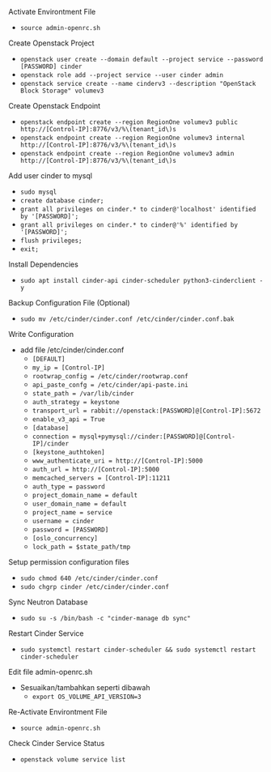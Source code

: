 Activate Environtment File
- `````source admin-openrc.sh`````

Create Openstack Project
- `````openstack user create --domain default --project service --password [PASSWORD] cinder`````
- `````openstack role add --project service --user cinder admin`````
- `````openstack service create --name cinderv3 --description "OpenStack Block Storage" volumev3`````

Create Openstack Endpoint
- `````openstack endpoint create --region RegionOne volumev3 public http://[Control-IP]:8776/v3/%\(tenant_id\)s`````
- `````openstack endpoint create --region RegionOne volumev3 internal http://[Control-IP]:8776/v3/%\(tenant_id\)s`````
- `````openstack endpoint create --region RegionOne volumev3 admin http://[Control-IP]:8776/v3/%\(tenant_id\)s`````

Add user cinder to mysql
- `````sudo mysql`````
- `````create database cinder;`````
- `````grant all privileges on cinder.* to cinder@'localhost' identified by '[PASSWORD]';`````
- `````grant all privileges on cinder.* to cinder@'%' identified by '[PASSWORD]';`````
- `````flush privileges;`````
- `````exit;`````
  
Install Dependencies
- `````sudo apt install cinder-api cinder-scheduler python3-cinderclient -y`````

Backup Configuration File (Optional)
- `````sudo mv /etc/cinder/cinder.conf /etc/cinder/cinder.conf.bak`````
  
Write Configuration
- add file /etc/cinder/cinder.conf
  - `````[DEFAULT]`````
  - `````my_ip = [Control-IP]`````
  - `````rootwrap_config = /etc/cinder/rootwrap.conf`````
  - `````api_paste_confg = /etc/cinder/api-paste.ini`````
  - `````state_path = /var/lib/cinder`````
  - `````auth_strategy = keystone`````
  - `````transport_url = rabbit://openstack:[PASSWORD]@[Control-IP]:5672`````
  - `````enable_v3_api = True`````
  - `````[database]`````
  - `````connection = mysql+pymysql://cinder:[PASSWORD]@[Control-IP]/cinder`````
  - `````[keystone_authtoken]`````
  - `````www_authenticate_uri = http://[Control-IP]:5000`````
  - `````auth_url = http://[Control-IP]:5000`````
  - `````memcached_servers = [Control-IP]:11211`````
  - `````auth_type = password`````
  - `````project_domain_name = default`````
  - `````user_domain_name = default`````
  - `````project_name = service`````
  - `````username = cinder`````
  - `````password = [PASSWORD]`````
  - `````[oslo_concurrency]`````
  - `````lock_path = $state_path/tmp`````
  
Setup permission configuration files
- `````sudo chmod 640 /etc/cinder/cinder.conf`````
- `````sudo chgrp cinder /etc/cinder/cinder.conf`````

Sync Neutron Database
- `````sudo su -s /bin/bash -c "cinder-manage db sync"`````
  
Restart Cinder Service
- `````sudo systemctl restart cinder-scheduler && sudo systemctl restart cinder-scheduler`````
  
Edit file admin-openrc.sh
- Sesuaikan/tambahkan seperti dibawah
  - `````export OS_VOLUME_API_VERSION=3`````
  
Re-Activate Environtment File
- `````source admin-openrc.sh`````
 
Check Cinder Service Status
- `````openstack volume service list`````
